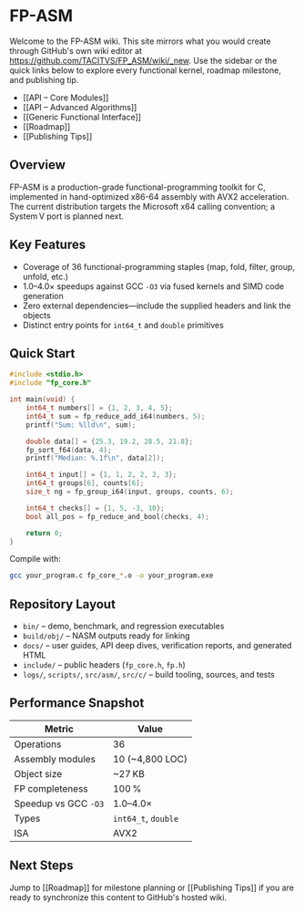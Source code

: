 # FP-ASM

Welcome to the FP-ASM wiki. This site mirrors what you would create through GitHub's own wiki editor at https://github.com/TACITVS/FP_ASM/wiki/_new. Use the sidebar or the quick links below to explore every functional kernel, roadmap milestone, and publishing tip.

- [[API – Core Modules]]
- [[API – Advanced Algorithms]]
- [[Generic Functional Interface]]
- [[Roadmap]]
- [[Publishing Tips]]

## Overview

FP-ASM is a production-grade functional-programming toolkit for C, implemented in hand-optimized x86-64 assembly with AVX2 acceleration. The current distribution targets the Microsoft x64 calling convention; a System V port is planned next.

## Key Features

* Coverage of 36 functional-programming staples (map, fold, filter, group, unfold, etc.)
* 1.0–4.0× speedups against GCC `-O3` via fused kernels and SIMD code generation
* Zero external dependencies—include the supplied headers and link the objects
* Distinct entry points for `int64_t` and `double` primitives

## Quick Start

```c
#include <stdio.h>
#include "fp_core.h"

int main(void) {
    int64_t numbers[] = {1, 2, 3, 4, 5};
    int64_t sum = fp_reduce_add_i64(numbers, 5);
    printf("Sum: %lld\n", sum);

    double data[] = {25.3, 19.2, 28.5, 21.8};
    fp_sort_f64(data, 4);
    printf("Median: %.1f\n", data[2]);

    int64_t input[] = {1, 1, 2, 2, 2, 3};
    int64_t groups[6], counts[6];
    size_t ng = fp_group_i64(input, groups, counts, 6);

    int64_t checks[] = {1, 5, -3, 10};
    bool all_pos = fp_reduce_and_bool(checks, 4);

    return 0;
}
```

Compile with:

```bash
gcc your_program.c fp_core_*.o -o your_program.exe
```

## Repository Layout

* `bin/` – demo, benchmark, and regression executables
* `build/obj/` – NASM outputs ready for linking
* `docs/` – user guides, API deep dives, verification reports, and generated HTML
* `include/` – public headers (`fp_core.h`, `fp.h`)
* `logs/`, `scripts/`, `src/asm/`, `src/c/` – build tooling, sources, and tests

## Performance Snapshot

| Metric | Value |
| --- | --- |
| Operations | 36 |
| Assembly modules | 10 (~4,800 LOC) |
| Object size | ~27 KB |
| FP completeness | 100 % |
| Speedup vs GCC `-O3` | 1.0–4.0× |
| Types | `int64_t`, `double` |
| ISA | AVX2 |

## Next Steps

Jump to [[Roadmap]] for milestone planning or [[Publishing Tips]] if you are ready to synchronize this content to GitHub's hosted wiki.
